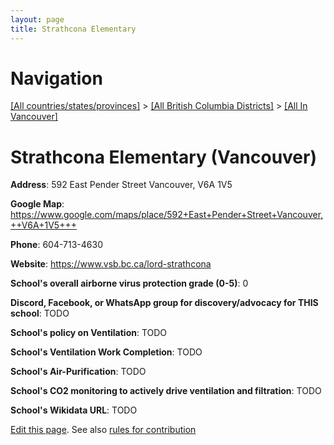 ```yaml
---
layout: page
title: Strathcona Elementary
---
```

# Navigation

[[All countries/states/provinces]](../../..) > [[All British Columbia Districts]](../..) > [[All In Vancouver]](..)

# Strathcona Elementary (Vancouver)

**Address**: 592 East Pender Street Vancouver,  V6A 1V5

**Google Map**: <https://www.google.com/maps/place/592+East+Pender+Street+Vancouver,++V6A+1V5+++>

**Phone**: 604-713-4630

**Website**: <https://www.vsb.bc.ca/lord-strathcona>

**School's overall airborne virus protection grade (0-5)**: 0

**Discord, Facebook, or WhatsApp group for discovery/advocacy for THIS school**: TODO

**School's policy on Ventilation**: TODO

**School's Ventilation Work Completion**: TODO

**School's Air-Purification**: TODO

**School's CO2 monitoring to actively drive ventilation and filtration**: TODO

**School's Wikidata URL**: TODO


[Edit this page](https://github.com/ventilate-schools/BC/edit/main/./Vancouver/Strathcona_Elementary.md). See also [rules for contribution](../../../contribution-rules/)